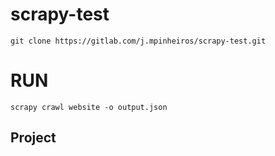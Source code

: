 # scrapy-test

```
git clone https://gitlab.com/j.mpinheiros/scrapy-test.git

```
# RUN
    scrapy crawl website -o output.json

## Project
